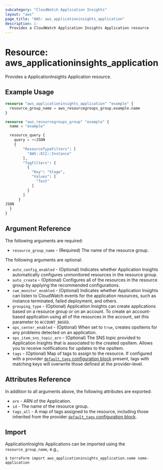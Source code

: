 ```yaml
---
subcategory: "CloudWatch Application Insights"
layout: "aws"
page_title: "AWS: aws_applicationinsights_application"
description: |-
  Provides a CloudWatch Application Insights Application resource
---
```


# Resource: aws_applicationinsights_application

Provides a ApplicationInsights Application resource.

## Example Usage

```terraform
resource "aws_applicationinsights_application" "example" {
  resource_group_name = aws_resourcegroups_group.example.name
}

resource "aws_resourcegroups_group" "example" {
  name = "example"

  resource_query {
    query = <<JSON
	{
		"ResourceTypeFilters": [
		  "AWS::EC2::Instance"
		],
		"TagFilters": [
		  {
			"Key": "Stage",
			"Values": [
			  "Test"
			]
		  }
		]
	  }
JSON
  }
}
```

## Argument Reference

The following arguments are required:

* `resource_group_name` - (Required) The name of the resource group.

The following arguments are optional:

* `auto_config_enabled` - (Optional)  Indicates whether Application Insights automatically configures unmonitored resources in the resource group.
* `auto_create` - (Optional) Configures all of the resources in the resource group by applying the recommended configurations.
* `cwe_monitor_enabled` - (Optional)  Indicates whether Application Insights can listen to CloudWatch events for the application resources, such as instance terminated, failed deployment, and others.
* `grouping_type` - (Optional) Application Insights can create applications based on a resource group or on an account. To create an account-based application using all of the resources in the account, set this parameter to `ACCOUNT_BASED`.
* `ops_center_enabled` - (Optional) When set to `true`, creates opsItems for any problems detected on an application.
* `ops_item_sns_topic_arn` - (Optional) The SNS topic provided to Application Insights that is associated to the created opsItem. Allows you to receive notifications for updates to the opsItem.
* `tags` - (Optional) Map of tags to assign to the resource. If configured with a provider [`default_tags` configuration block](https://registry.terraform.io/providers/hashicorp/aws/latest/docs#default_tags-configuration-block) present, tags with matching keys will overwrite those defined at the provider-level.

## Attributes Reference

In addition to all arguments above, the following attributes are exported:

* `arn` - ARN of the Application.
* `id` - The name of the resource group.
* `tags_all` - A map of tags assigned to the resource, including those inherited from the provider [`default_tags` configuration block](https://registry.terraform.io/providers/hashicorp/aws/latest/docs#default_tags-configuration-block).


## Import

ApplicationInsights Applications can be imported using the `resource_group_name`, e.g.,

```
$ terraform import aws_applicationinsights_application.some some-application
```
